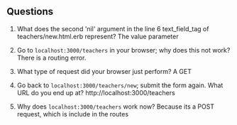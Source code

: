 ## Questions

1. What does the second 'nil' argument in the line 6 text_field_tag of teachers/new.html.erb represent?
The value parameter

2. Go to `localhost:3000/teachers` in your browser; why does this not work?
There is a routing error.

3. What type of request did your browser just perform?
A GET

4. Go back to `localhost:3000/teachers/new`; submit the form again. What URL do you end up at?
http://localhost:3000/teachers

5. Why does `localhost:3000/teachers` work now?
Because its a POST request, which is include in the routes